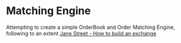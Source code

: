 # Matching Engine
Attempting to create a simple OrderBook and Order Matching Engine, following to an extent [Jane Street - How to build an exchange](https://blog.janestreet.com/how-to-build-an-exchange/)
